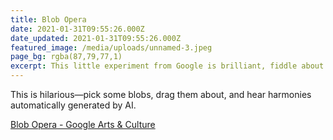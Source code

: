 ```yaml
---
title: Blob Opera
date: 2021-01-31T09:55:26.000Z
date_updated: 2021-01-31T09:55:26.000Z
featured_image: /media/uploads/unnamed-3.jpeg
page_bg: rgba(87,79,77,1)
excerpt: This little experiment from Google is brilliant, fiddle about with singing blobs and see what you can generate.
---
```


This is hilarious—pick some blobs, drag them about, and hear harmonies automatically generated by AI.

[Blob Opera - Google Arts & Culture](https://artsandculture.google.com/experiment/blob-opera/AAHWrq360NcGbw?cp=e30.)
